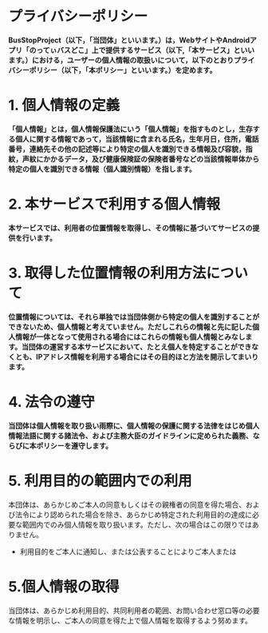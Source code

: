 # プライバシーポリシー
**BusStopProject（以下，「当団体」といいます。）は，WebサイトやAndroidアプリ「のってぃバスどこ」上で提供するサービス（以下,「本サービス」といいます。）における，ユーザーの個人情報の取扱いについて，以下のとおりプライバシーポリシー（以下，「本ポリシー」といいます。）を定めます。**

# 1. 個人情報の定義
**「個人情報」とは，個人情報保護法にいう「個人情報」を指すものとし，生存する個人に関する情報であって，当該情報に含まれる氏名，生年月日，住所，電話番号，連絡先その他の記述等により特定の個人を識別できる情報及び容貌，指紋，声紋にかかるデータ，及び健康保険証の保険者番号などの当該情報単体から特定の個人を識別できる情報（個人識別情報）を指します。**

# 2. 本サービスで利用する個人情報
**本サービスでは、利用者の位置情報を取得し、その情報に基づいてサービスの提供を行います。**

# 3. 取得した位置情報の利用方法について
**位置情報については、それら単独では当団体側から特定の個人を識別することができないため、個人情報と考えていません。ただしこれらの情報と先に記した個人情報が一体となって使用される場合にはこれらの情報も個人情報とみなします。当団体の運営する本サービスにおいて、たとえ個人を特定することができなくとも、IPアドレス情報を利用する場合にはその目的ほと方法を開示してまいります。**

# 4. 法令の遵守
**当団体は個人情報を取り扱い雨際に、個人情報の保護に関する法律をはじめ個人情報法語に関する諸法令、および主務大臣のガイドラインに定められた義務、ならびに本ポリシーを遵守します。**

# 5. 利用目的の範囲内での利用
本団体は、あらかじめご本人の同意もしくはその親権者の同意を得た場合、および法令により認められた場合を除き、あらかじめ特定された利用目的の達成に必要な範囲内でのみ個人情報を取り扱います。ただし、次の場合はこの限りではありません。
- 利用目的をご本人に通知し、または公表することによりご本人または

# 5.個人情報の取得
当団体は、あらかじめ利用目的、共同利用者の範囲、お問い合わせ窓口等の必要な情報を明示し、ご本人の同意を得た上で個人情報を取得するよう努めます。

